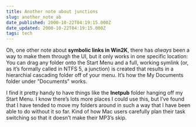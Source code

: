 ```yaml
---
title: Another note about junctions
slug: another_note_ab
date_published: 2000-10-22T04:19:15.000Z
date_updated: 2000-10-22T04:19:15.000Z
tags: tech
---
```


Oh, one other note about **symbolic links in Win2K**, there has *always* been a way to make them through the UI, but it only works in one specific location: You can drag any folder onto the Start Menu and a full, working symlink (or, as it’s formally called in NTFS 5, a junction) is created that results in a hierarchial cascading folder off of your menu. It’s how the My Documents folder under "Documents" works.

I find it pretty handy to have things like the **Inetpub** folder hanging off my Start Menu. I know there’s lots more places I could use this, but I’ve found that I have tended to move my folders around in such a way that I have been able to do without it so far. Kind of how Mac users carefully plan their task switching so that it doesn’t make their MP3’s skip.
